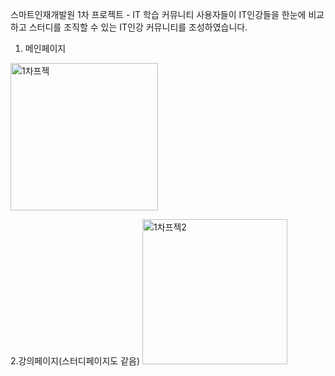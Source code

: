 스마트인재개발원 1차 프로젝트 - IT 학습 커뮤니티
사용자들이 IT인강들을 한눈에 비교하고 스터디를 조직할 수 있는 IT인강 커뮤니티를 조성하였습니다.
1. 메인페이지
<img width="236" alt="1차프젝" src="https://user-images.githubusercontent.com/78364397/148188961-0617bf98-fc4b-4819-94e7-44f223041a7a.png">

2.강의페이지(스터디페이지도 같음)
<img width="232" alt="1차프젝2" src="https://user-images.githubusercontent.com/78364397/148188967-410383ec-8881-495f-9d2d-da6f2b6469d9.png">

